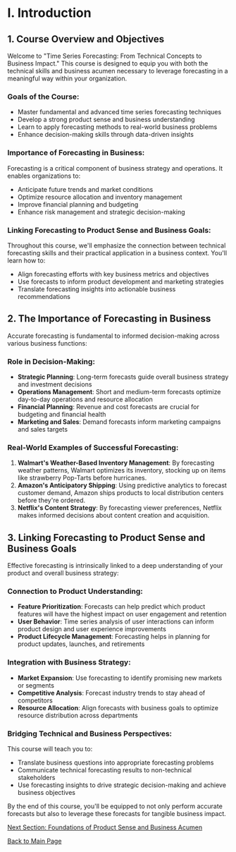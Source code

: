 # I. Introduction

## 1. Course Overview and Objectives

Welcome to "Time Series Forecasting: From Technical Concepts to Business Impact." This course is designed to equip you with both the technical skills and business acumen necessary to leverage forecasting in a meaningful way within your organization.

### Goals of the Course:
- Master fundamental and advanced time series forecasting techniques
- Develop a strong product sense and business understanding
- Learn to apply forecasting methods to real-world business problems
- Enhance decision-making skills through data-driven insights

### Importance of Forecasting in Business:
Forecasting is a critical component of business strategy and operations. It enables organizations to:
- Anticipate future trends and market conditions
- Optimize resource allocation and inventory management
- Improve financial planning and budgeting
- Enhance risk management and strategic decision-making

### Linking Forecasting to Product Sense and Business Goals:
Throughout this course, we'll emphasize the connection between technical forecasting skills and their practical application in a business context. You'll learn how to:
- Align forecasting efforts with key business metrics and objectives
- Use forecasts to inform product development and marketing strategies
- Translate forecasting insights into actionable business recommendations

## 2. The Importance of Forecasting in Business

Accurate forecasting is fundamental to informed decision-making across various business functions:

### Role in Decision-Making:
- **Strategic Planning**: Long-term forecasts guide overall business strategy and investment decisions
- **Operations Management**: Short and medium-term forecasts optimize day-to-day operations and resource allocation
- **Financial Planning**: Revenue and cost forecasts are crucial for budgeting and financial health
- **Marketing and Sales**: Demand forecasts inform marketing campaigns and sales targets

### Real-World Examples of Successful Forecasting:
1. **Walmart's Weather-Based Inventory Management**: By forecasting weather patterns, Walmart optimizes its inventory, stocking up on items like strawberry Pop-Tarts before hurricanes.
2. **Amazon's Anticipatory Shipping**: Using predictive analytics to forecast customer demand, Amazon ships products to local distribution centers before they're ordered.
3. **Netflix's Content Strategy**: By forecasting viewer preferences, Netflix makes informed decisions about content creation and acquisition.

## 3. Linking Forecasting to Product Sense and Business Goals

Effective forecasting is intrinsically linked to a deep understanding of your product and overall business strategy:

### Connection to Product Understanding:
- **Feature Prioritization**: Forecasts can help predict which product features will have the highest impact on user engagement and retention
- **User Behavior**: Time series analysis of user interactions can inform product design and user experience improvements
- **Product Lifecycle Management**: Forecasting helps in planning for product updates, launches, and retirements

### Integration with Business Strategy:
- **Market Expansion**: Use forecasting to identify promising new markets or segments
- **Competitive Analysis**: Forecast industry trends to stay ahead of competitors
- **Resource Allocation**: Align forecasts with business goals to optimize resource distribution across departments

### Bridging Technical and Business Perspectives:
This course will teach you to:
- Translate business questions into appropriate forecasting problems
- Communicate technical forecasting results to non-technical stakeholders
- Use forecasting insights to drive strategic decision-making and achieve business objectives

By the end of this course, you'll be equipped to not only perform accurate forecasts but also to leverage these forecasts for tangible business impact.

[Next Section: Foundations of Product Sense and Business Acumen](02_Foundations.md)

[Back to Main Page](README.md)
 
